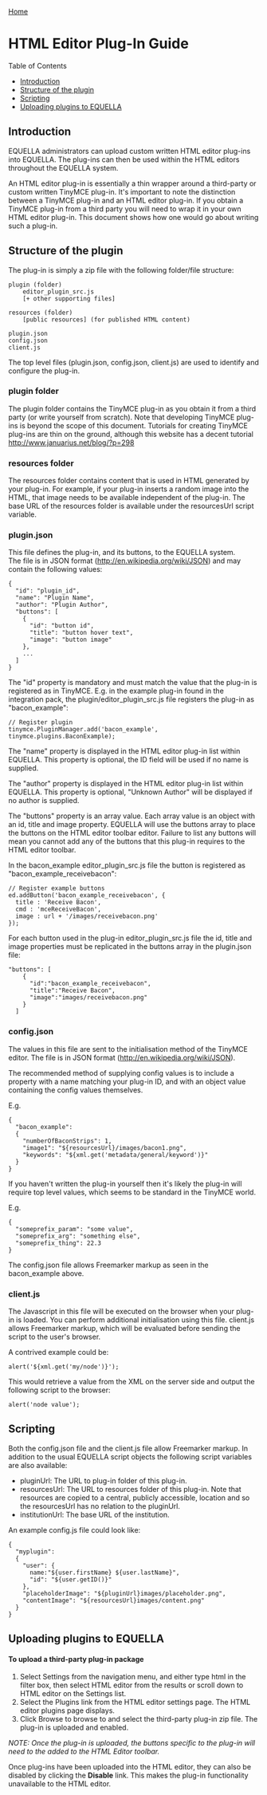 [Home](https://equella.github.io/)

# HTML Editor Plug-In Guide

Table of Contents
* [Introduction](#introduction)
* [Structure of the plugin](#structure-of-the-plugin)   
* [Scripting](#scripting)  
* [Uploading plugins to EQUELLA](#uploading-plugins-to-equella)



## Introduction

EQUELLA administrators can upload custom written HTML editor plug-ins into EQUELLA. The plug-ins can then be used within the HTML editors throughout the EQUELLA system.

An HTML editor plug-in is essentially a thin wrapper around a third-party or custom written TinyMCE plug-in. It's important to note the distinction between a TinyMCE plug-in and an HTML editor plug-in. If you obtain a TinyMCE plug-in from a third party you will need to wrap it in your own HTML editor plug-in. This document shows how one would go about writing such a plug-in.

## Structure of the plugin
The plug-in is simply a zip file with the following folder/file structure:
```
plugin (folder)
    editor_plugin_src.js
    [+ other supporting files]

resources (folder)
    [public resources] (for published HTML content)

plugin.json
config.json
client.js
```
The top level files (plugin.json, config.json, client.js) are used to identify and configure the plug-in.

### plugin folder
The plugin folder contains the TinyMCE plug-in as you obtain it from a third party (or write yourself from scratch). Note that developing TinyMCE plug-ins is beyond the scope of this document. Tutorials for creating TinyMCE plug-ins are thin on the ground, although this website has a decent tutorial <http://www.januarius.net/blog/?p=298>

### resources folder
The resources folder contains content that is used in HTML generated by your plug-in.  For example, if your plug-in inserts a random image into the HTML, that image needs to be available independent of the plug-in. The base URL of the resources folder is available under the resourcesUrl script variable. 

### plugin.json
This file defines the plug-in, and its buttons, to the EQUELLA system.  
The file is in JSON format (<http://en.wikipedia.org/wiki/JSON>) and may contain the following values:
```
{
  "id": "plugin_id",
  "name": "Plugin Name",
  "author": "Plugin Author",
  "buttons": [
    {
      "id": "button id",
      "title": "button hover text",
      "image": "button image"
    },
    ...
  ]
}
```
The "id" property is mandatory and must match the value that the plug-in is registered as in TinyMCE. E.g. in the example plug-in found in the integration pack, the plugin/editor_plugin_src.js file registers the plug-in as "bacon_example":
```
// Register plugin
tinymce.PluginManager.add('bacon_example', tinymce.plugins.BaconExample);
```
The "name" property is displayed in the HTML editor plug-in list within EQUELLA. This property is optional, the ID field will be used if no name is supplied.

The "author" property is displayed in the HTML editor plug-in list within EQUELLA. This property is optional, "Unknown Author" will be displayed if no author is supplied.

The "buttons" property is an array value. Each array value is an object with an id, title and image property. EQUELLA will use the buttons array to place the buttons on the HTML editor toolbar editor. Failure to list any buttons will mean you cannot add any of the buttons that this plug-in requires to the HTML editor toolbar.

In the bacon_example editor_plugin_src.js file the button is registered as  "bacon_example_receivebacon":
```
// Register example buttons
ed.addButton('bacon_example_receivebacon', {
  title : 'Receive Bacon',
  cmd : 'mceReceiveBacon',
  image : url + '/images/receivebacon.png'
});
```

For each button used in the plug-in editor_plugin_src.js file the id, title and image properties must be replicated in the buttons array in the plugin.json file:
```
"buttons": [
    {
      "id":"bacon_example_receivebacon",
      "title":"Receive Bacon",
      "image":"images/receivebacon.png"
    }
  ]
```

### config.json
The values in this file are sent to the initialisation method of the TinyMCE editor. The file is in JSON format (<http://en.wikipedia.org/wiki/JSON>).

The recommended method of supplying config values is to include a property with a name matching your plug-in ID, and with an object value containing the config values themselves.

E.g.
```
{
  "bacon_example": 
  {
    "numberOfBaconStrips": 1,
    "image1": "${resourcesUrl}/images/bacon1.png",
    "keywords": "${xml.get('metadata/general/keyword')}"
  }
}
```
If you haven't written the plug-in yourself then it's likely the plug-in will require top level values, which seems to be standard in the TinyMCE world.

E.g.
```
{
  "someprefix_param": "some value",
  "someprefix_arg": "something else",
  "someprefix_thing": 22.3
}
```

The config.json file allows Freemarker markup as seen in the bacon_example above. 

### client.js
The Javascript in this file will be executed on the browser when your plug-in is loaded. You can perform additional initialisation using this file. client.js allows Freemarker markup, which will be evaluated before sending the script to the user's browser. 

A contrived example could be:
```
alert('${xml.get('my/node')}');
```
This would retrieve a value from the XML on the server side and output the following script to the browser:
```
alert('node value');
```
## Scripting
Both the config.json file and the client.js file allow Freemarker markup. In addition to the usual EQUELLA script objects the following script variables are also available:
* pluginUrl: The URL to plug-in folder of this plug-in.
* resourcesUrl: The URL to resources folder of this plug-in. Note that resources are copied to a central, publicly accessible, location and so the resourcesUrl has no relation to the pluginUrl.
* institutionUrl: The base URL of the institution.

An example config.js file could look like:
```
{
  "myplugin": 
  {
    "user": {
      name:"${user.firstName} ${user.lastName}",
      "id": "${user.getID()}"
    },
    "placeholderImage": "${pluginUrl}images/placeholder.png",
    "contentImage": "${resourcesUrl}images/content.png"
  }
}
```
## Uploading plugins to EQUELLA

#### To upload a third-party plug-in package
1.  Select Settings from the navigation menu, and either type html in the filter box, then select HTML editor from the results or scroll down to HTML editor on the Settings list. 
2.  Select the Plugins link from the HTML editor settings page. The HTML editor plugins page displays. 
3. Click Browse to browse to and select the third-party plug-in zip file. The plug-in is uploaded and enabled. 

*NOTE: Once the plug-in is uploaded, the buttons specific to the plug-in will need to the added to the HTML Editor toolbar.* 

Once plug-ins have been uploaded into the HTML editor, they can also be disabled by clicking the **Disable** link. This makes the plug-in functionality unavailable to the HTML editor.